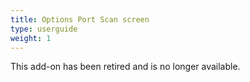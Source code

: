 ```yaml
---
title: Options Port Scan screen
type: userguide
weight: 1
---
```


This add-on has been retired and is no longer available.
